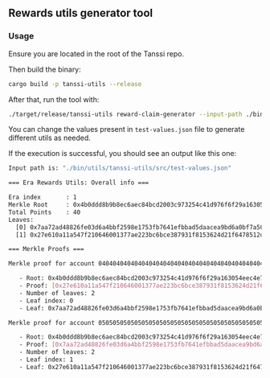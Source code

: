 ## Rewards utils generator tool

### Usage

Ensure you are located in the root of the Tanssi repo.

Then build the binary:

```bash
cargo build -p tanssi-utils --release
```

After that, run the tool with:

```bash
./target/release/tanssi-utils reward-claim-generator --input-path ./bin/utils/tanssi-utils/src/test-values.json
```

You can change the values present in `test-values.json` file to generate different utils as needed.

If the execution is successful, you should see an output like this one:

```bash
Input path is: "./bin/utils/tanssi-utils/src/test-values.json"

=== Era Rewards Utils: Overall info ===

Era index       : 1
Merkle Root     : 0x4b0ddd8b9b8ec6aec84bcd2003c973254c41d976f6f29a163054eec4e7947810
Total Points    : 40
Leaves:
  [0] 0x7aa72ad48826fe03d6a4bbf2598e1753fb7641efbbad5daacea9bd6a0bf7a507
  [1] 0x27e610a11a547f210646001377ae223bc6bce387931f8153624d21f6478512d2

=== Merkle Proofs ===

Merkle proof for account 0404040404040404040404040404040404040404040404040404040404040404 (5C9yEy27...) in era 1: 

   - Root: 0x4b0ddd8b9b8ec6aec84bcd2003c973254c41d976f6f29a163054eec4e7947810
   - Proof: [0x27e610a11a547f210646001377ae223bc6bce387931f8153624d21f6478512d2]
   - Number of leaves: 2
   - Leaf index: 0
   - Leaf: 0x7aa72ad48826fe03d6a4bbf2598e1753fb7641efbbad5daacea9bd6a0bf7a507

Merkle proof for account 0505050505050505050505050505050505050505050505050505050505050505 (5CBHb3Lf...) in era 1: 

   - Root: 0x4b0ddd8b9b8ec6aec84bcd2003c973254c41d976f6f29a163054eec4e7947810
   - Proof: [0x7aa72ad48826fe03d6a4bbf2598e1753fb7641efbbad5daacea9bd6a0bf7a507]
   - Number of leaves: 2
   - Leaf index: 1
   - Leaf: 0x27e610a11a547f210646001377ae223bc6bce387931f8153624d21f6478512d2
```
